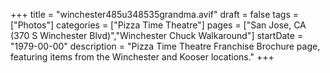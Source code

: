 +++
title = "winchester485u348535grandma.avif"
draft = false
tags = ["Photos"]
categories = ["Pizza Time Theatre"]
pages = ["San Jose, CA (370 S Winchester Blvd)","Winchester Chuck Walkaround"]
startDate = "1979-00-00"
description = "Pizza Time Theatre Franchise Brochure page, featuring items from the Winchester and Kooser locations."
+++
